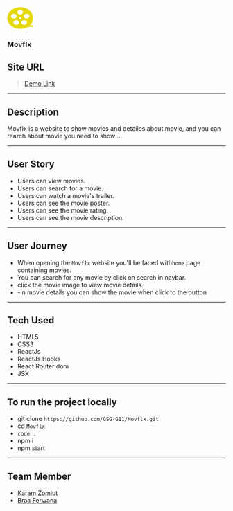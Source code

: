 
## <div align="center">
  <a href="https://gsg-clevr.herokuapp.com/">
    <img src="./public/logo.png" alt="Logo" width="60" height="50">
  </a>
  <h3>Movflx</h3>
</div>


## Site URL

> [Demo Link]()

---
## Description
Movflx is a website to show movies and detailes about movie, and you can rearch about movie you need to show ... 

---

## User Story

* Users can view movies.
* Users can search for a movie.
* Users can watch a movie's trailer.
* Users can see the movie poster.
* Users can see the movie rating.
* Users can see the movie description.



---
## User Journey <span id="user-journey"></span>

- When opening the `Movflx` website you'll be faced with`home` page containing movies.
- You can search for any movie by click on search in navbar.
- click the movie image to view movie details.
- -in movie details you can show the movie when click to the button

---

## Tech Used

- HTML5
- CSS3
- ReactJs
- ReactJs Hooks
- React Router dom
- JSX

---
## To run the project locally

- git clone `https://github.com/GSG-G11/Movflx.git`
- cd `Movflx`
- `code .`
- npm i
- npm start

---

## Team Member

- [Karam Zomlut](https://github.com/karam-zomlut)
- [Braa Ferwana](https://github.com/braaAwni)

